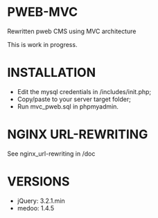 PWEB-MVC
========
Rewritten pweb CMS using MVC architecture

This is work in progress.

INSTALLATION
============

* Edit the mysql credentials in /includes/init.php;
* Copy/paste to your server target folder;
* Run mvc_pweb.sql in phpmyadmin.

NGINX URL-REWRITING
===================

See nginx_url-rewriting in /doc


VERSIONS
========

* jQuery: 3.2.1.min
* medoo: 1.4.5
